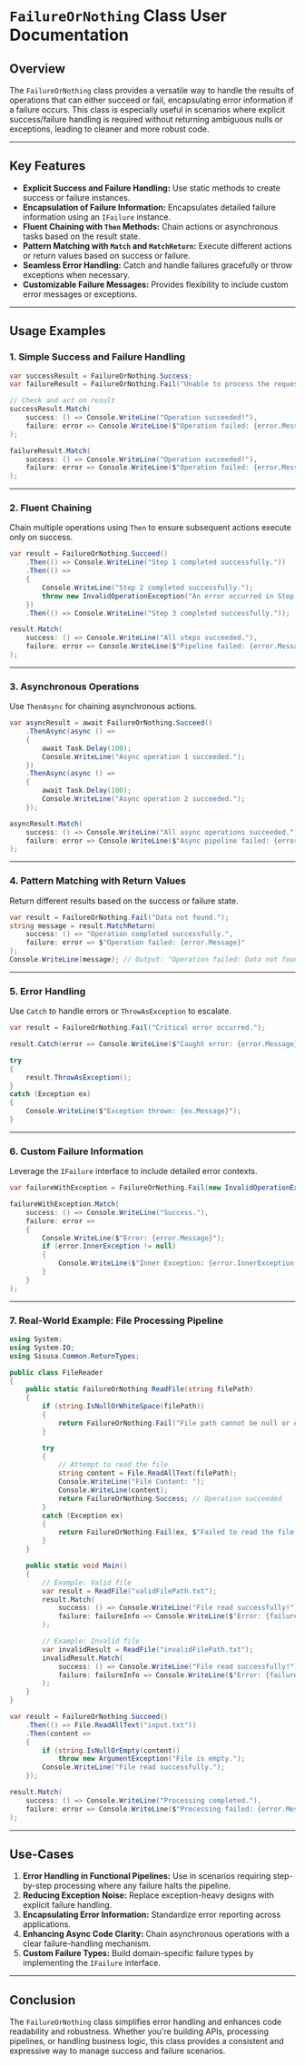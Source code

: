 # **`FailureOrNothing` Class User Documentation**

## **Overview**
The `FailureOrNothing` class provides a versatile way to handle the results of operations that can either succeed or fail, encapsulating error information if a failure occurs. This class is especially useful in scenarios where explicit success/failure handling is required without returning ambiguous nulls or exceptions, leading to cleaner and more robust code.

---

## **Key Features**
- **Explicit Success and Failure Handling:** Use static methods to create success or failure instances.
- **Encapsulation of Failure Information:** Encapsulates detailed failure information using an `IFailure` instance.
- **Fluent Chaining with `Then` Methods:** Chain actions or asynchronous tasks based on the result state.
- **Pattern Matching with `Match` and `MatchReturn`:** Execute different actions or return values based on success or failure.
- **Seamless Error Handling:** Catch and handle failures gracefully or throw exceptions when necessary.
- **Customizable Failure Messages:** Provides flexibility to include custom error messages or exceptions.

---

## **Usage Examples**

### **1. Simple Success and Failure Handling**
```csharp
var successResult = FailureOrNothing.Success;
var failureResult = FailureOrNothing.Fail("Unable to process the request.");

// Check and act on result
successResult.Match(
    success: () => Console.WriteLine("Operation succeeded!"),
    failure: error => Console.WriteLine($"Operation failed: {error.Message}")
);

failureResult.Match(
    success: () => Console.WriteLine("Operation succeeded!"),
    failure: error => Console.WriteLine($"Operation failed: {error.Message}")
);
```

---

### **2. Fluent Chaining**
Chain multiple operations using `Then` to ensure subsequent actions execute only on success.
```csharp
var result = FailureOrNothing.Succeed()
    .Then(() => Console.WriteLine("Step 1 completed successfully."))
    .Then(() =>
    {
        Console.WriteLine("Step 2 completed successfully.");
        throw new InvalidOperationException("An error occurred in Step 2.");
    })
    .Then(() => Console.WriteLine("Step 3 completed successfully."));

result.Match(
    success: () => Console.WriteLine("All steps succeeded."),
    failure: error => Console.WriteLine($"Pipeline failed: {error.Message}")
);
```

---

### **3. Asynchronous Operations**
Use `ThenAsync` for chaining asynchronous actions.
```csharp
var asyncResult = await FailureOrNothing.Succeed()
    .ThenAsync(async () =>
    {
        await Task.Delay(100);
        Console.WriteLine("Async operation 1 succeeded.");
    })
    .ThenAsync(async () =>
    {
        await Task.Delay(100);
        Console.WriteLine("Async operation 2 succeeded.");
    });

asyncResult.Match(
    success: () => Console.WriteLine("All async operations succeeded."),
    failure: error => Console.WriteLine($"Async pipeline failed: {error.Message}")
);
```

---

### **4. Pattern Matching with Return Values**
Return different results based on the success or failure state.
```csharp
var result = FailureOrNothing.Fail("Data not found.");
string message = result.MatchReturn(
    success: () => "Operation completed successfully.",
    failure: error => $"Operation failed: {error.Message}"
);
Console.WriteLine(message); // Output: "Operation failed: Data not found."
```

---

### **5. Error Handling**
Use `Catch` to handle errors or `ThrowAsException` to escalate.
```csharp
var result = FailureOrNothing.Fail("Critical error occurred.");

result.Catch(error => Console.WriteLine($"Caught error: {error.Message}"));

try
{
    result.ThrowAsException();
}
catch (Exception ex)
{
    Console.WriteLine($"Exception thrown: {ex.Message}");
}
```

---

### **6. Custom Failure Information**
Leverage the `IFailure` interface to include detailed error contexts.
```csharp
var failureWithException = FailureOrNothing.Fail(new InvalidOperationException("Invalid operation"), "Custom error message");

failureWithException.Match(
    success: () => Console.WriteLine("Success."),
    failure: error =>
    {
        Console.WriteLine($"Error: {error.Message}");
        if (error.InnerException != null)
        {
            Console.WriteLine($"Inner Exception: {error.InnerException.Message}");
        }
    }
);
```
---

### **7. Real-World Example: File Processing Pipeline**
```csharp
using System;
using System.IO;
using Sisusa.Common.ReturnTypes;

public class FileReader
{
    public static FailureOrNothing ReadFile(string filePath)
    {
        if (string.IsNullOrWhiteSpace(filePath))
        {
            return FailureOrNothing.Fail("File path cannot be null or empty.");
        }

        try
        {
            // Attempt to read the file
            string content = File.ReadAllText(filePath);
            Console.WriteLine("File Content: ");
            Console.WriteLine(content);
            return FailureOrNothing.Success; // Operation succeeded
        }
        catch (Exception ex)
        {
            return FailureOrNothing.Fail(ex, $"Failed to read the file: {filePath}");
        }
    }

    public static void Main()
    {
        // Example: Valid file
        var result = ReadFile("validFilePath.txt");
        result.Match(
            success: () => Console.WriteLine("File read successfully!"),
            failure: failureInfo => Console.WriteLine($"Error: {failureInfo.Message}")
        );

        // Example: Invalid file
        var invalidResult = ReadFile("invalidFilePath.txt");
        invalidResult.Match(
            success: () => Console.WriteLine("File read successfully!"),
            failure: failureInfo => Console.WriteLine($"Error: {failureInfo.Message}")
        );
    }
}

var result = FailureOrNothing.Succeed()
    .Then(() => File.ReadAllText("input.txt"))
    .Then(content =>
    {
        if (string.IsNullOrEmpty(content))
            throw new ArgumentException("File is empty.");
        Console.WriteLine("File read successfully.");
    });

result.Match(
    success: () => Console.WriteLine("Processing completed."),
    failure: error => Console.WriteLine($"Processing failed: {error.Message}")
);
```

---

## **Use-Cases**
1. **Error Handling in Functional Pipelines:** Use in scenarios requiring step-by-step processing where any failure halts the pipeline.
2. **Reducing Exception Noise:** Replace exception-heavy designs with explicit failure handling.
3. **Encapsulating Error Information:** Standardize error reporting across applications.
4. **Enhancing Async Code Clarity:** Chain asynchronous operations with a clear failure-handling mechanism.
5. **Custom Failure Types:** Build domain-specific failure types by implementing the `IFailure` interface.

---

## **Conclusion**
The `FailureOrNothing` class simplifies error handling and enhances code readability and robustness. Whether you're building APIs, processing pipelines, or handling business logic, this class provides a consistent and expressive way to manage success and failure scenarios.